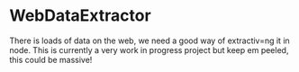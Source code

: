 # WebDataExtractor

There is loads of data on the web, we need a good way of extractiv=ng it in node. This is currently a very work in progress project but keep em peeled, this could be massive!
